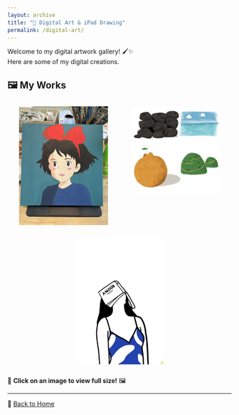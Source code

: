 ```yaml
---
layout: archive
title: "🎨 Digital Art & iPad Drawing"
permalink: /digital-art/
---
```


Welcome to my digital artwork gallery! 🖌️✨  
Here are some of my digital creations.

## 🖼️ My Works

<div style="display: flex; justify-content: space-around; flex-wrap: wrap;">

  <div style="text-align: center; margin: 10px;">
    <a href="../images/drawing/drawing_1_KiKi.jpg" target="_blank">
      <img src="../images/drawing/drawing_1_KiKi.jpg" alt="Scarf" width="200">
    </a>
  </div>

  <div style="text-align: center; margin: 10px;">
    <a href="../images/drawing/drawing_2_Jeju.JPG" target="_blank">
      <img src="../images/drawing/drawing_2_Jeju.JPG" alt="Fox Plushie" width="200">
    </a>
  </div>

  <div style="text-align: center; margin: 10px;">
    <a href="../images/drawing/drawing_0_bookgirl.JPG" target="_blank">
      <img src="../images/drawing/drawing_0_bookgirl.JPG" alt="Sweater" width="200">
    </a>
  </div>
</div>



📌 **Click on an image to view full size!** 🖼️


---
📌 [Back to Home](/)

